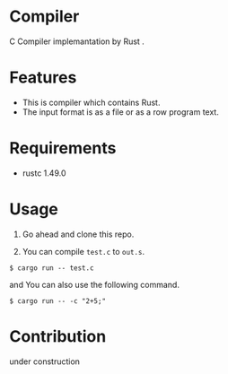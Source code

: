 # Compiler

C Compiler implemantation by Rust .

# Features

- This is compiler which contains Rust.
- The input format is as a file or as a row program text.

# Requirements

- rustc 1.49.0

# Usage

1. Go ahead and clone this repo. 

2. You can compile `test.c` to `out.s`.

```
$ cargo run -- test.c
```

and You can also use the following command.

```
$ cargo run -- -c "2+5;"
```

# Contribution

under construction
